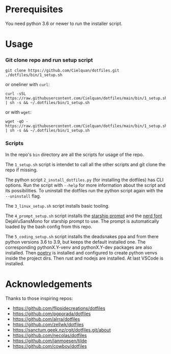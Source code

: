 # Prerequisites

You need python 3.6 or newer to run the installer script.

# Usage

### Git clone repo and run setup script
```
git clone https://github.com/Cielquan/dotfiles.git
./dotfiles/bin/1_setup.sh
```

or oneliner with ``curl``:
```
curl -sSL https://raw.githubusercontent.com/Cielquan/dotfiles/main/bin/1_setup.sh | sh -s && ~/.dotfiles/bin/1_setup.sh
```
or with ``wget``:
```
wget -qO - https://raw.githubusercontent.com/Cielquan/dotfiles/main/bin/1_setup.sh | sh -s && ~/.dotfiles/bin/1_setup.sh
```

### Scripts
In the repo's ``bin`` directory are all the scripts for usage of the repo.

The ``1_setup.sh`` script is intendet to call all the other scripts and git clone the
repo if missing.

The python script ``2_install_dotfiles.py`` (for installing the dotfiles) has CLI
options. Run the script with ``--help`` for more information about the script and
its possibilities.
To uninstall the dotfiles run the python script again with the `--uninstall` flag.

The ``3_linux_setup.sh`` script installs basic tooling.

The ``4_prompt_setup.sh`` script installs the [starship prompt](https://starship.rs/)
and the [nerd font](https://www.nerdfonts.com/) DejaVuSansMono for starship prompt to
use. The prompt is automatically loaded by the bash config from this repo.

The ``5_coding_setup.sh`` script installs the deadsnakes ppa and from there python
versions 3.6 to 3.9, but keeps the default installed one. The corresponding
pythonX.Y-venv and pythonX.Y-dev packages are also installed. Then
[poetry](https://python-poetry.org/) is installed and configured to create python venvs
inside the project dirs. Then rust and nodejs are installed. At last VSCode is
installed.


# Acknowledgements
Thanks to those inspiring repos:
- https://github.com/flipsidecreations/dotfiles
- https://github.com/pgporada/dotfiles
- https://github.com/alrra/dotfiles
- https://github.com/zellwk/dotfiles
- https://sanctum.geek.nz/cgit/dotfiles.git/about
- https://github.com/necolas/dotfiles
- https://github.com/janmoesen/tilde
- https://github.com/cowboy/dotfiles
